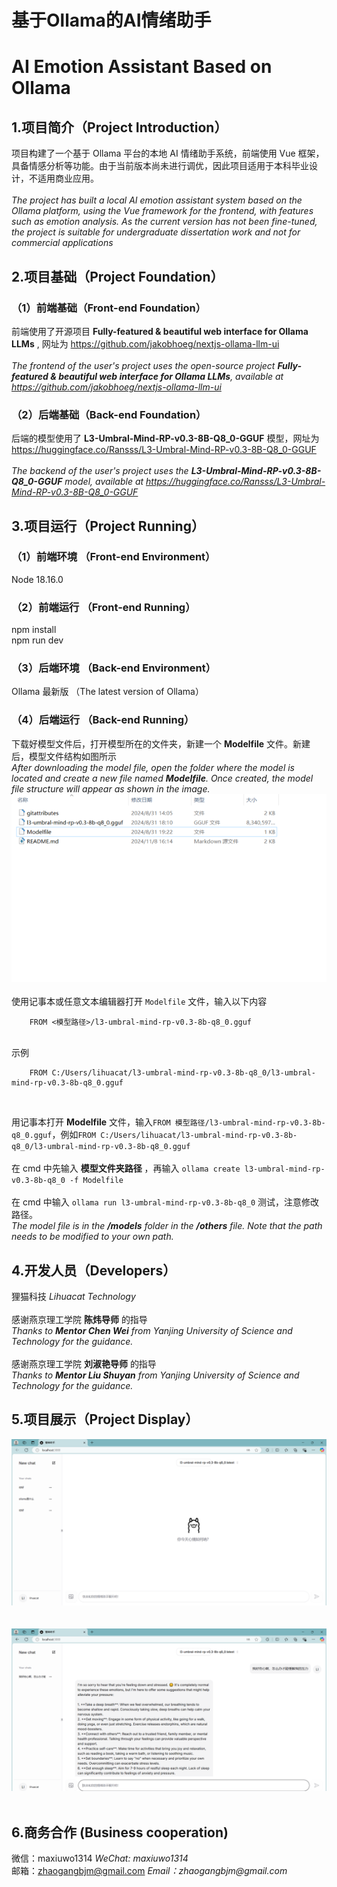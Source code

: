 # 基于Ollama的AI情绪助手
# AI Emotion Assistant Based on Ollama

## 1.项目简介（Project Introduction）
项目构建了一个基于 Ollama 平台的本地 AI 情绪助手系统，前端使用 Vue 框架，具备情感分析等功能。由于当前版本尚未进行调优，因此项目适用于本科毕业设计，不适用商业应用。<br>
<br>
_The project has built a local AI emotion assistant system based on the Ollama platform, using the Vue framework for the frontend, with features such as emotion analysis. As the current version has not been fine-tuned, the project is suitable for undergraduate dissertation work and not for commercial applications_ <br>
## 2.项目基础（Project Foundation）
### （1）前端基础（Front-end Foundation）
前端使用了开源项目 __Fully-featured & beautiful web interface for Ollama LLMs__ , 网址为 https://github.com/jakobhoeg/nextjs-ollama-llm-ui <br>
<br>
_The frontend of the user's project uses the open-source project __Fully-featured & beautiful web interface for Ollama LLMs__, available at https://github.com/jakobhoeg/nextjs-ollama-llm-ui_ 
### （2）后端基础（Back-end Foundation）
后端的模型使用了 __L3-Umbral-Mind-RP-v0.3-8B-Q8_0-GGUF__ 模型，网址为 https://huggingface.co/Ransss/L3-Umbral-Mind-RP-v0.3-8B-Q8_0-GGUF <br>
<br>
_The backend of the user's project uses the __L3-Umbral-Mind-RP-v0.3-8B-Q8_0-GGUF__ model, available at https://huggingface.co/Ransss/L3-Umbral-Mind-RP-v0.3-8B-Q8_0-GGUF_
## 3.项目运行（Project Running）
### （1）前端环境 （Front-end Environment）
Node 18.16.0
### （2）前端运行 （Front-end Running）
npm install<br>
npm run dev
### （3）后端环境 （Back-end Environment）
Ollama 最新版 （The latest version of Ollama）
### （4）后端运行 （Back-end Running）
下载好模型文件后，打开模型所在的文件夹，新建一个 __Modelfile__ 文件。新建后，模型文件结构如图所示<br>
_After downloading the model file, open the folder where the model is located and create a new file named __Modelfile__. Once created, the model file structure will appear as shown in the image._
<br>
<img src="/show1.png"/><br>
<br>
使用记事本或任意文本编辑器打开 `Modelfile` 文件，输入以下内容
```plaintext
    FROM <模型路径>/l3-umbral-mind-rp-v0.3-8b-q8_0.gguf
```
<br>
示例

```plaintext
    FROM C:/Users/lihuacat/l3-umbral-mind-rp-v0.3-8b-q8_0/l3-umbral-mind-rp-v0.3-8b-q8_0.gguf
```

<br>

















用记事本打开 __Modelfile__ 文件，输入`FROM 模型路径/l3-umbral-mind-rp-v0.3-8b-q8_0.gguf`，例如`FROM C:/Users/lihuacat/l3-umbral-mind-rp-v0.3-8b-q8_0/l3-umbral-mind-rp-v0.3-8b-q8_0.gguf` <br>
<br>
在 cmd 中先输入 __模型文件夹路径__ ，再输入 `ollama create l3-umbral-mind-rp-v0.3-8b-q8_0 -f Modelfile` <br>
<br>
在 cmd 中输入 `ollama run l3-umbral-mind-rp-v0.3-8b-q8_0` 测试，注意修改路径。<br>
_The model file is in the __/models__ folder in the __/others__ file. Note that the path needs to be modified to your own path._
## 4.开发人员（Developers）
狸猫科技 _Lihuacat Technology_ <br>
<br>
感谢燕京理工学院 __陈炜导师__ 的指导 <br>
_Thanks to __Mentor Chen Wei__ from Yanjing University of Science and Technology for the guidance._ <br>
<br>
感谢燕京理工学院 __刘淑艳导师__ 的指导 <br>
_Thanks to __Mentor Liu Shuyan__ from Yanjing University of Science and Technology for the guidance._
## 5.项目展示（Project Display）
<img src="/show-1.png"/><br>
<br>
<br>
<img src="/show-2.png"/><br>
<br>
## 6.商务合作 (Business cooperation)
微信：maxiuwo1314     _WeChat: maxiuwo1314_ <br>
邮箱：zhaogangbjm@gmail.com     _Email：zhaogangbjm@gmail.com_

